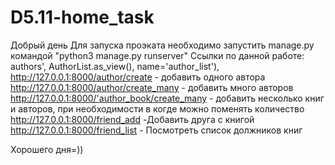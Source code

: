 # D5.11-home_task
Добрый день
Для запуска проэката необходимо запустить manage.py командой "python3 manage.py runserver"
Ссылки по данной работе:
 authors', AuthorList.as_view(), name='author_list'),
http://127.0.0.1:8000/author/create - добавить одного автора
http://127.0.0.1:8000/author/create_many - добавить много авторов
http://127.0.0.1:8000/'author_book/create_many -  добавить несколько книг и авторов, при необходимости в когде можно поменять количество 
http://127.0.0.1:8000/friend_add -Добавить друга с книгой
http://127.0.0.1:8000/friend_list - Посмотреть список должников книг

Хорошего дня=))
